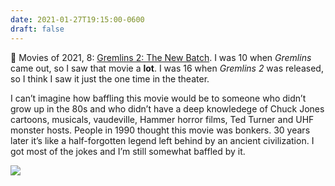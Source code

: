 ```yaml
---
date: 2021-01-27T19:15:00-0600
draft: false
---
```


🎥 Movies of 2021, 8: [Gremlins 2: The New Batch](https://www.imdb.com/title/tt0099700/). I was 10 when _Gremlins_ came out, so I saw that movie a **lot**. I was 16 when _Gremlins 2_ was released, so I think I saw it just the one time in the theater.

I can’t imagine how baffling this movie would be to someone who didn’t grow up in the 80s and who didn’t have a deep knowledege of Chuck Jones cartoons, musicals, vaudeville, Hammer horror films, Ted Turner and UHF monster hosts. People in 1990 thought this movie was bonkers. 30 years later it’s like a half-forgotten legend left behind by an ancient civilization. I got most of the jokes and I’m still somewhat baffled by it.

![](/images/2021/76c5599517.jpg)

